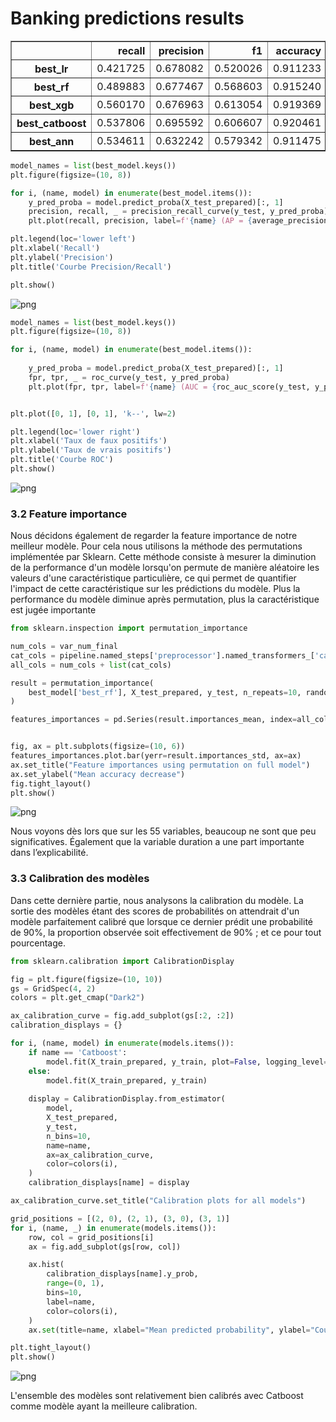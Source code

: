 # Banking predictions results


<div>
<style scoped>
    .dataframe tbody tr th:only-of-type {
        vertical-align: middle;
    }

    .dataframe tbody tr th {
        vertical-align: top;
    }

    .dataframe thead th {
        text-align: right;
    }
</style>
<table border="1" class="dataframe">
  <thead>
    <tr style="text-align: right;">
      <th></th>
      <th>recall</th>
      <th>precision</th>
      <th>f1</th>
      <th>accuracy</th>
      <th>auc_score</th>
    </tr>
  </thead>
  <tbody>
    <tr>
      <th>best_lr</th>
      <td>0.421725</td>
      <td>0.678082</td>
      <td>0.520026</td>
      <td>0.911233</td>
      <td>0.934354</td>
    </tr>
    <tr>
      <th>best_rf</th>
      <td>0.489883</td>
      <td>0.677467</td>
      <td>0.568603</td>
      <td>0.915240</td>
      <td>0.944159</td>
    </tr>
    <tr>
      <th>best_xgb</th>
      <td>0.560170</td>
      <td>0.676963</td>
      <td>0.613054</td>
      <td>0.919369</td>
      <td>0.949215</td>
    </tr>
    <tr>
      <th>best_catboost</th>
      <td>0.537806</td>
      <td>0.695592</td>
      <td>0.606607</td>
      <td>0.920461</td>
      <td>0.949933</td>
    </tr>
    <tr>
      <th>best_ann</th>
      <td>0.534611</td>
      <td>0.632242</td>
      <td>0.579342</td>
      <td>0.911475</td>
      <td>0.938765</td>
    </tr>
  </tbody>
</table>
</div>




```python
model_names = list(best_model.keys())
plt.figure(figsize=(10, 8))

for i, (name, model) in enumerate(best_model.items()):
    y_pred_proba = model.predict_proba(X_test_prepared)[:, 1]
    precision, recall, _ = precision_recall_curve(y_test, y_pred_proba)
    plt.plot(recall, precision, label=f'{name} (AP = {average_precision_score(y_test, y_pred_proba):.2f})')

plt.legend(loc='lower left')
plt.xlabel('Recall')
plt.ylabel('Precision')
plt.title('Courbe Precision/Recall')

plt.show()
```


    
![png](banking_predictions_files/banking_predictions_101_0.png)
    



```python
model_names = list(best_model.keys())
plt.figure(figsize=(10, 8))

for i, (name, model) in enumerate(best_model.items()):
    
    y_pred_proba = model.predict_proba(X_test_prepared)[:, 1]
    fpr, tpr, _ = roc_curve(y_test, y_pred_proba)
    plt.plot(fpr, tpr, label=f'{name} (AUC = {roc_auc_score(y_test, y_pred_proba):.2f})')


plt.plot([0, 1], [0, 1], 'k--', lw=2)

plt.legend(loc='lower right')
plt.xlabel('Taux de faux positifs')
plt.ylabel('Taux de vrais positifs')
plt.title('Courbe ROC')
plt.show()
```


    
![png](banking_predictions_files/banking_predictions_102_0.png)
    


### 3.2 Feature importance

Nous décidons également de regarder la feature importance de notre meilleur modèle. Pour
cela nous utilisons la méthode des permutations implémentée par Sklearn.
Cette méthode consiste à mesurer la diminution de la performance d'un modèle lorsqu'on
permute de manière aléatoire les valeurs d'une caractéristique particulière, ce qui permet de
quantifier l'impact de cette caractéristique sur les prédictions du modèle. Plus la performance
du modèle diminue après permutation, plus la caractéristique est jugée importante


```python
from sklearn.inspection import permutation_importance

num_cols = var_num_final
cat_cols = pipeline.named_steps['preprocessor'].named_transformers_['cat'].get_feature_names_out(var_cat_final)
all_cols = num_cols + list(cat_cols)

result = permutation_importance(
    best_model['best_rf'], X_test_prepared, y_test, n_repeats=10, random_state=42, n_jobs=2
)

```


```python
features_importances = pd.Series(result.importances_mean, index=all_cols).sort_values(ascending=False)


fig, ax = plt.subplots(figsize=(10, 6))
features_importances.plot.bar(yerr=result.importances_std, ax=ax)
ax.set_title("Feature importances using permutation on full model")
ax.set_ylabel("Mean accuracy decrease")
fig.tight_layout()
plt.show()
```


    
![png](banking_predictions_files/banking_predictions_106_0.png)
    


Nous voyons dès lors que sur les 55 variables, beaucoup ne sont que peu significatives.
Également que la variable duration a une part importante dans l’explicabilité.

### 3.3 Calibration des modèles

Dans cette dernière partie, nous analysons la calibration du modèle. La sortie des modèles étant des scores de probabilités on attendrait d'un modèle parfaitement calibré que lorsque ce dernier prédit une probabilité de 90%,
la proportion observée soit effectivement de 90% ; et ce pour tout pourcentage.


```python
from sklearn.calibration import CalibrationDisplay

fig = plt.figure(figsize=(10, 10))
gs = GridSpec(4, 2)
colors = plt.get_cmap("Dark2")

ax_calibration_curve = fig.add_subplot(gs[:2, :2])
calibration_displays = {}

for i, (name, model) in enumerate(models.items()):
    if name == 'Catboost': 
        model.fit(X_train_prepared, y_train, plot=False, logging_level='Silent')
    else:
        model.fit(X_train_prepared, y_train)
    
    display = CalibrationDisplay.from_estimator(
        model,
        X_test_prepared,
        y_test,
        n_bins=10,
        name=name,
        ax=ax_calibration_curve,
        color=colors(i),
    )
    calibration_displays[name] = display

ax_calibration_curve.set_title("Calibration plots for all models")

grid_positions = [(2, 0), (2, 1), (3, 0), (3, 1)]
for i, (name, _) in enumerate(models.items()):
    row, col = grid_positions[i]
    ax = fig.add_subplot(gs[row, col])

    ax.hist(
        calibration_displays[name].y_prob,
        range=(0, 1),
        bins=10,
        label=name,
        color=colors(i),
    )
    ax.set(title=name, xlabel="Mean predicted probability", ylabel="Count")

plt.tight_layout()
plt.show()
```


    
![png](banking_predictions_files/banking_predictions_110_0.png)
    


L'ensemble des modèles sont relativement bien calibrés avec Catboost comme modèle ayant la meilleure calibration. 

